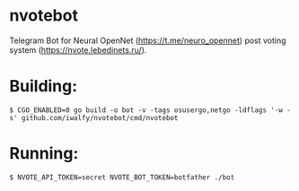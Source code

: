 # nvotebot
Telegram Bot for Neural OpenNet (https://t.me/neuro_opennet) post voting system (https://nvote.lebedinets.ru/).

# Building:
```console
$ CGO_ENABLED=0 go build -o bot -v -tags osusergo,netgo -ldflags '-w -s' github.com/iwalfy/nvotebot/cmd/nvotebot
```

# Running:
```console
$ NVOTE_API_TOKEN=secret NVOTE_BOT_TOKEN=botfather ./bot
```
